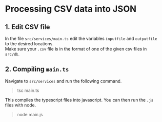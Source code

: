 # Processing CSV data into JSON

## 1. Edit CSV file
In the file `src/services/main.ts` edit the variables `inputfile` and `outputfile` to the desired locations.
\
Make sure your `.csv` file is in the format of one of the given csv files in `src/db`.

## 2. Compiling `main.ts`
Navigate to `src/services` and run the following command.
> tsc main.ts 

This compiles the typescript files into javascript.
You can then run the `.js` files with node.
> node main.js
